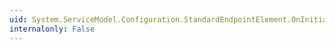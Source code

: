 ```yaml
---
uid: System.ServiceModel.Configuration.StandardEndpointElement.OnInitializeAndValidate(System.ServiceModel.Configuration.ServiceEndpointElement)
internalonly: False
---
```

